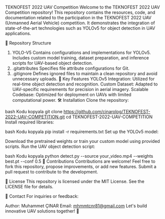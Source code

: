 TEKNOFEST 2022 UAV Competition
Welcome to the TEKNOFEST 2022 UAV Competition repository! This repository contains the resources, code, and documentation related to the participation in the TEKNOFEST 2022 UAV (Unmanned Aerial Vehicle) competition. It demonstrates the integration of state-of-the-art technologies such as YOLOv5 for object detection in UAV applications.

📂 Repository Structure
1. YOLO-V5
Contains configurations and implementations for YOLOv5.
Includes custom model training, dataset preparation, and inference scripts for UAV-based object detection.
2. .gitattributes
Specifies file attribute configurations for Git.
3. .gitignore
Defines ignored files to maintain a clean repository and avoid unnecessary uploads.
🚀 Key Features
YOLOv5 Integration: Utilized for real-time object detection and recognition.
Custom Dataset: Adapted to UAV-specific requirements for precision in aerial imagery.
Scalable Codebase: Optimized for deployment on UAVs with limited computational power.
🛠️ Installation
Clone the repository:

bash
Kodu kopyala
git clone https://github.com/cinarolog/TEKNOFEST-2022-UAV-COMPETITION.git
cd TEKNOFEST-2022-UAV-COMPETITION
Install required libraries:

bash
Kodu kopyala
pip install -r requirements.txt
Set up the YOLOv5 model:

Download the pretrained weights or train your custom model using provided scripts.
Run the UAV object detection script:

bash
Kodu kopyala
python detect.py --source your_video.mp4 --weights best.pt --conf 0.5
🤝 Contributions
Contributions are welcome! Feel free to fork this repository, propose improvements, or add new features. Submit a pull request to contribute to the development.

📜 License
This repository is licensed under the MIT License. See the LICENSE file for details.

📧 Contact
For inquiries or feedback:

Author: Muhammet ÇINAR
Email: mhmmtcnr81@gmail.com
Let's build innovative UAV solutions together! 🚁
